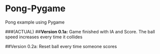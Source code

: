 # Pong-Pygame
Pong example using Pygame



###(ACTUAL)
##**Version 0.1a:** 
	Game finished with IA and Score. The ball speed increases every time it collides
	
	
##Version 0.2a: 
	Reset ball every time someone scores

